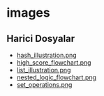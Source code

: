 # images


<!--Index-->

## Harici Dosyalar

- [hash_illustration.png](./hash_illustration.png)
- [high_score_flowchart.png](./high_score_flowchart.png)
- [list_illustration.png](./list_illustration.png)
- [nested_logic_flowchart.png](./nested_logic_flowchart.png)
- [set_operations.png](./set_operations.png)


<!--Index-->
